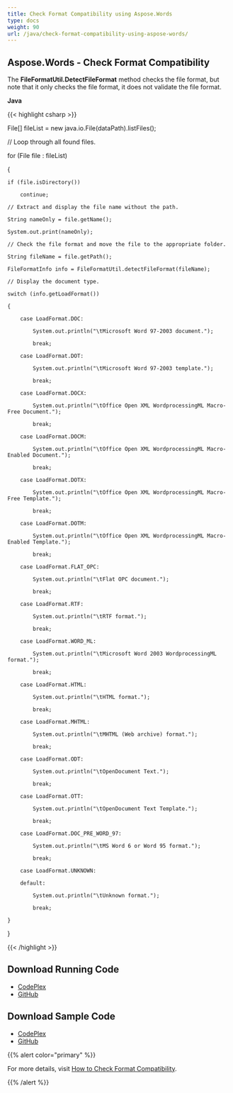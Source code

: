 ```yaml
---
title: Check Format Compatibility using Aspose.Words
type: docs
weight: 90
url: /java/check-format-compatibility-using-aspose-words/
---
```


## **Aspose.Words - Check Format Compatibility**
The **FileFormatUtil.DetectFileFormat** method checks the file format, but note that it only checks the file format, it does not validate the file format.

**Java**

{{< highlight csharp >}}

 File[] fileList = new java.io.File(dataPath).listFiles();

// Loop through all found files.

for (File file : fileList)

{

    if (file.isDirectory())

        continue;

    // Extract and display the file name without the path.

    String nameOnly = file.getName();

    System.out.print(nameOnly);

    // Check the file format and move the file to the appropriate folder.

    String fileName = file.getPath();

    FileFormatInfo info = FileFormatUtil.detectFileFormat(fileName);

    // Display the document type.

    switch (info.getLoadFormat())

    {

        case LoadFormat.DOC:

            System.out.println("\tMicrosoft Word 97-2003 document.");

            break;

        case LoadFormat.DOT:

            System.out.println("\tMicrosoft Word 97-2003 template.");

            break;

        case LoadFormat.DOCX:

            System.out.println("\tOffice Open XML WordprocessingML Macro-Free Document.");

            break;

        case LoadFormat.DOCM:

            System.out.println("\tOffice Open XML WordprocessingML Macro-Enabled Document.");

            break;

        case LoadFormat.DOTX:

            System.out.println("\tOffice Open XML WordprocessingML Macro-Free Template.");

            break;

        case LoadFormat.DOTM:

            System.out.println("\tOffice Open XML WordprocessingML Macro-Enabled Template.");

            break;

        case LoadFormat.FLAT_OPC:

            System.out.println("\tFlat OPC document.");

            break;

        case LoadFormat.RTF:

            System.out.println("\tRTF format.");

            break;

        case LoadFormat.WORD_ML:

            System.out.println("\tMicrosoft Word 2003 WordprocessingML format.");

            break;

        case LoadFormat.HTML:

            System.out.println("\tHTML format.");

            break;

        case LoadFormat.MHTML:

            System.out.println("\tMHTML (Web archive) format.");

            break;

        case LoadFormat.ODT:

            System.out.println("\tOpenDocument Text.");

            break;

        case LoadFormat.OTT:

            System.out.println("\tOpenDocument Text Template.");

            break;

        case LoadFormat.DOC_PRE_WORD_97:

            System.out.println("\tMS Word 6 or Word 95 format.");

            break;

        case LoadFormat.UNKNOWN:

        default:

            System.out.println("\tUnknown format.");

            break;

    }

}


{{< /highlight >}}
## **Download Running Code**
- [CodePlex](https://aspose-wordsjavadocx4j.codeplex.com/releases/view/618874)
- [GitHub](https://github.com/aspose-words/Aspose.Words-for-Java/releases/tag/Aspose.Words_Java_for_Docx4j-v1.0.0)
## **Download Sample Code**
- [CodePlex](https://aspose-wordsjavadocx4j.codeplex.com/SourceControl/latest#src/main/java/com/aspose/words/examples/asposefeatures/loadingsavingandconverting/checkformatcompatibility/AsposeCheckFormatCompatibility.java)
- [GitHub](https://github.com/aspose-words/Aspose.Words-for-Java/tree/master/Plugins/Aspose.Words-for-Java_for_Docx4j/src/main/java/com/aspose/words/examples/asposefeatures/loadingsavingandconverting/checkformatcompatibility/AsposeCheckFormatCompatibility.java)

{{% alert color="primary" %}} 

For more details, visit [How to Check Format Compatibility](/words/java/creating-or-loading-a-document/#creatingorloadingadocument-howtodetectthefileformatandcheckformatcompatibility).

{{% /alert %}}

